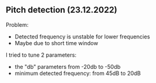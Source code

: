 ## Pitch detection (23.12.2022)

Problem:
- Detected frequency is unstable for lower frequencies
- Maybe due to short time window

I tried to tune 2 parameters:
- the "db" parameters from -20db to -50db
- minimum detected frequency: from 45dB to 20dB
